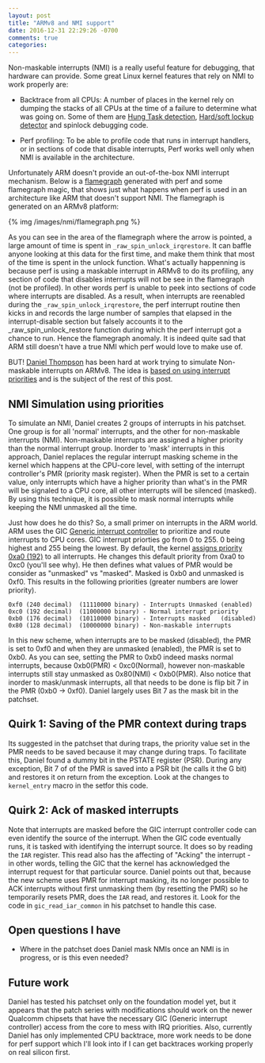 ```yaml
---
layout: post
title: "ARMv8 and NMI support"
date: 2016-12-31 22:29:26 -0700
comments: true
categories: 
---
```


Non-maskable interrupts (NMI) is a really useful feature for debugging, that hardware can provide. Some great Linux kernel features that rely on NMI to work properly are:

* Backtrace from all CPUs: A number of places in the kernel rely on dumping the stacks of all CPUs at the time of a failure to determine what was going on. Some of them are [Hung Task detection](http://lxr.free-electrons.com/source/kernel/hung_task.c), [Hard/soft lockup detector](http://lxr.free-electrons.com/source/Documentation/lockup-watchdogs.txt) and spinlock debugging code.

* Perf profiling: To be able to profile code that runs in interrupt handlers, or in sections of code that disable interrupts, Perf works well only when NMI is available in the architecture.

Unfortunately ARM doesn't provide an out-of-the-box NMI interrupt mechanism. Below is a [flamegraph](http://www.brendangregg.com/FlameGraphs/cpuflamegraphs.html) generated with perf and some flamegraph magic, that shows just what happens when perf is used in an architecture like ARM that doesn't support NMI. The flamegraph is generated on an ARMv8 platform:

{% img /images/nmi/flamegraph.png %}

As you can see in the area of the flamegraph where the arrow is pointed, a large amount of time is spent in `_raw_spin_unlock_irqrestore`. It can baffle anyone looking at this data for the first time, and make them think that most of the time is spent in the unlock function. What's actually happenning is because perf is using a maskable interrupt in ARMv8 to do its profiling, any section of code that disables interrupts will not be see in the flamegraph (not be profiled). In other words perf is unable to peek into sections of code where interrupts are disabled. As a result, when interrupts are reenabled during the `_raw_spin_unlock_irqrestore`, the perf interrupt routine then kicks in and records the large number of samples that elapsed in the interrupt-disable section but falsely accounts it to the _raw_spin_unlock_restore function during which the perf interrupt got a chance to run. Hence the flamegraph anomaly. It is indeed quite sad that ARM still doesn't have a true NMI which perf would love to make use of.

BUT! [Daniel Thompson](https://lkml.org/lkml/2016/8/19/583) has been hard at work trying to simulate Non-maskable interrupts on ARMv8. The idea is [based on using interrupt priorities](/misc/arm-irq-priortization-white-paper.pdf) and is the subject of the rest of this post.

NMI Simulation using priorities
-------------------------------
To simulate an NMI, Daniel creates 2 groups of interrupts in his patchset. One group is for all 'normal' interrupts, and the other for non-maskable interrupts (NMI). Non-maskable interrupts are assigned a higher priority than the normal interrupt group. Inorder to 'mask' interrupts in this approach, Daniel replaces the regular interrupt masking scheme in the kernel which happens at the CPU-core level, with setting of the interrupt controller's PMR (priority mask register). When the PMR is set to a certain value, only interrupts which have a higher priority than what's in the PMR will be signaled to a CPU core, all other interrupts will be silenced (masked). By using this technique, it is possible to mask normal interrupts while keeping the NMI unmasked all the time.

Just how does he do this? So, a small primer on interrupts in the ARM world.
ARM uses the GIC [Generic interrupt controller](http://infocenter.arm.com/help/index.jsp?topic=/com.arm.doc.dai0176c/ar01s03s01.html) to prioritize and route interrupts to CPU cores. GIC interrupt priorties go from 0 to 255. 0 being highest and 255 being the lowest. By default, the kernel [assigns priority 0xa0 (192)](http://lxr.free-electrons.com/source/include/linux/irqchip/arm-gic.h?v=4.8#L57) to all interrupts. He changes this default priority from 0xa0 to 0xc0 (you'll see why).
He then defines what values of PMR would be consider as "unmasked" vs "masked". Masked is 0xb0 and unmasked is 0xf0. This results in the following priorities (greater numbers are lower priority).
```
0xf0 (240 decimal)  (11110000 binary) - Interrupts Unmasked (enabled)
0xc0 (192 decimal)  (11000000 binary) - Normal interrupt priority
0xb0 (176 decimal)  (10110000 binary) - Interrupts masked   (disabled)
0x80 (128 decimal)  (10000000 binary) - Non-maskable interrupts
```
In this new scheme, when interrupts are to be masked (disabled), the PMR is set to 0xf0 and when they are unmasked (enabled), the PMR is set to 0xb0. As you can see, setting the PMR to 0xb0 indeed masks normal interrupts, because 0xb0(PMR) < 0xc0(Normal), however non-maskable interrupts still stay unmasked as 0x80(NMI) < 0xb0(PMR). Also notice that inorder to mask/unmask interrupts, all that needs to be done is flip bit 7 in the PMR (0xb0 -> 0xf0). Daniel largely uses Bit 7 as the mask bit in the patchset.

Quirk 1: Saving of the PMR context during traps
-----------------------------------------------
Its suggested in the patchset that during traps, the priority value set in the PMR needs to be saved because it may change during traps. To facilitate this, Daniel found a dummy bit in the PSTATE register (PSR). During any exception, Bit 7 of of the PMR is saved into a PSR bit (he calls it the G bit) and restores it on return from the exception. Look at the changes to `kernel_entry` macro in the setfor this code.

Quirk 2: Ack of masked interrupts
---------------------------------
Note that interrupts are masked before the GIC interrupt controller code can even identify the source of the interrupt. When the GIC code eventually runs, it is tasked with identifying the interrupt source. It does so by reading the `IAR` register. This read also has the affecting of "Acking" the interrupt - in other words, telling the GIC that the kernel has acknowledged the interrupt request for that particular source. Daniel points out that, because the new scheme uses PMR for interrupt masking, its no longer possible to ACK interrupts without first unmasking them (by resetting the PMR) so he temporarily resets PMR, does the `IAR` read, and restores it. Look for the code in `gic_read_iar_common` in his patchset to handle this case.

Open questions I have
---------------------
- Where in the patchset does Daniel mask NMIs once an NMI is in progress, or is this even needed?

Future work
-----------
Daniel has tested his patchset only on the foundation model yet, but it appears that the patch series with modifications should work on the newer Qualcomm chipsets that have the necessary GIC (Generic interrupt controller) access from the core to mess with IRQ priorities. Also, currently Daniel has only implemented CPU backtrace, more work needs to be done for perf support which I'll look into if I can get backtraces working properly on real silicon first.


